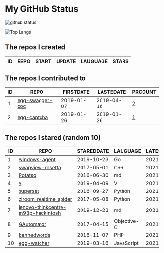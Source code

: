 # My GitHub Status

<img src="https://github-readme-stats-1.yihong0618.vercel.app/api?username=jc-lathander&show_icons=true&&&hide_title=true&count_private=true" alt="github status" />

![Top Langs](https://github-readme-stats-1.yihong0618.vercel.app/api/top-langs/?username=jc-lathander&layout=compact)

<!--START_SECTION:my_github-->
## The repos I created
| ID | REPO | START | UPDATE | LAUGUAGE | STARS |
|----|------|-------|--------|----------|-------|

## The repos I contributed to
| ID |                                REPO                                | FIRSTDATE  | LASTEDATE  |                                          PRCOUNT                                           |
|----|--------------------------------------------------------------------|------------|------------|--------------------------------------------------------------------------------------------|
|  1 | [egg-swagger-doc](https://github.com/Yanshijie-EL/egg-swagger-doc) | 2019-01-07 | 2019-04-16 | [2](https://github.com/Yanshijie-EL/egg-swagger-doc/pulls?q=is%3Apr+author%3Ajc-lathander) |
|  2 | [egg-captcha](https://github.com/Raoul1996/egg-captcha)            | 2019-01-26 | 2019-01-26 | [1](https://github.com/Raoul1996/egg-captcha/pulls?q=is%3Apr+author%3Ajc-lathander)        |

## The repos I stared (random 10)
| ID |                                                 REPO                                                  | STAREDDATE |  LAUGUAGE   | LATESTUPDATE |
|----|-------------------------------------------------------------------------------------------------------|------------|-------------|--------------|
|  1 | [windows-agent](https://github.com/freedomkk-qfeng/windows-agent)                                     | 2019-10-23 | Go          | 2021-07-22   |
|  2 | [swapview-rosetta](https://github.com/lilydjwg/swapview-rosetta)                                      | 2017-05-01 | C++         | 2021-06-13   |
|  3 | [Potatso](https://github.com/icodesign/Potatso)                                                       | 2016-06-30 | md          | 2021-07-20   |
|  4 | [v](https://github.com/vlang/v)                                                                       | 2019-04-09 | V           | 2021-07-23   |
|  5 | [superset](https://github.com/apache/superset)                                                        | 2016-09-27 | Python      | 2021-07-23   |
|  6 | [ziroom_realtime_spider](https://github.com/facert/ziroom_realtime_spider)                            | 2017-05-08 | Python      | 2021-07-18   |
|  7 | [lenovo-thinkcentre-m93p-hackintosh](https://github.com/mingcheng/lenovo-thinkcentre-m93p-hackintosh) | 2019-12-22 | md          | 2021-07-15   |
|  8 | [GAutomator](https://github.com/Tencent/GAutomator)                                                   | 2017-04-15 | Objective-C | 2021-07-23   |
|  9 | [bannedwords](https://github.com/spetacular/bannedwords)                                              | 2016-11-07 | PHP         | 2021-06-30   |
| 10 | [egg-watcher](https://github.com/eggjs/egg-watcher)                                                   | 2019-03-16 | JavaScript  | 2021-07-12   |

<!--END_SECTION:my_github-->
